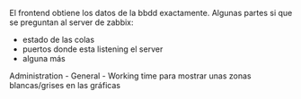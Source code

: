 El frontend obtiene los datos de la bbdd exactamente.
Algunas partes si que se preguntan al server de zabbix:
  - estado de las colas
  - puertos donde esta listening el server
  - alguna más


Administration - General - Working time
  para mostrar unas zonas blancas/grises en las gráficas
